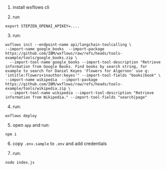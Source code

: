 1. install wxflows cli

2. run

```
export STEPZEN_OPENAI_APIKEY=....
```

3. run:

```
wxflows init --endpoint-name api/langchain-toolcalling \
--import-name google_books  --import-package https://github.com/IBM/wxflows/raw/refs/heads/tools-example/tools/google_books.zip \
  --import-tool-name google_books --import-tool-description "Retrieve information from Google Books. Find books by search string, for example to search for Daniel Keyes 'Flowers for Algernon' use q: 'intitle:flowers+inauthor:keyes'" --import-tool-fields "books|book" \
--import-name wikipedia  --import-package https://github.com/IBM/wxflows/raw/refs/heads/tools-example/tools/wikipedia.zip \
  --import-tool-name wikipedia --import-tool-description "Retrieve information from Wikipedia." --import-tool-fields "search|page"
```

4. run:

```
wxflows deploy
```

5. open `app` and run:

```
npm i
```

6. copy `.env.sample` to `.env` and add credentials

7. run:

```
node index.js
```


